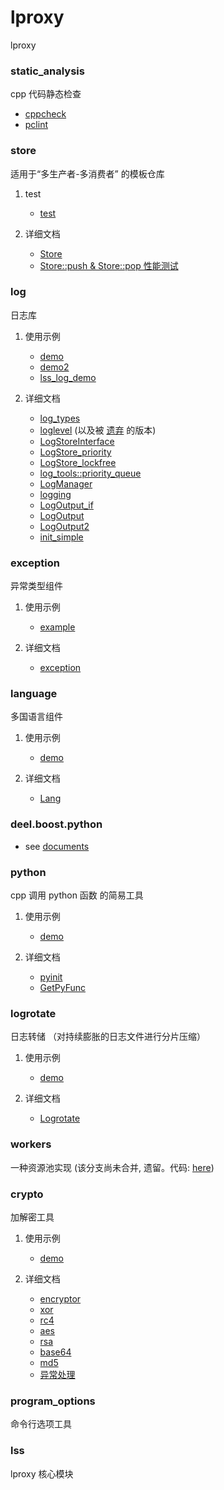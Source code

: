 # lproxy

lproxy

### static_analysis

cpp 代码静态检查

* [cppcheck](./static_analysis/cppcheck/readme.md)
* [pclint](./static_analysis/pclint/readme.md)

### store

适用于“多生产者-多消费者” 的模板仓库

1. test
	* [test](../src/core/store/test)

2. 详细文档
	* [Store](./store/store.md)
	* [Store::push & Store::pop 性能测试](../src/core/store/test/testscript/readme.md)

### log

日志库

1. 使用示例

	* [demo](./log/demo.md)
	* [demo2](./log/demo2.md)
	* [lss_log_demo](./log/lss_log_demo.md)

2. 详细文档

	* [log_types](./log/log_types.md)
	* [loglevel](./log/loglevel.md) (以及被 [遗弃](./log/loglevel.old.md) 的版本)
	* [LogStoreInterface](./log/logstoreinterface.md)
	* [LogStore_priority](./log/logstore_priority.md)
	* [LogStore_lockfree](./log/logstore_lockfree.md)
	* [log_tools::priority_queue](./log/priority_queue.md)
	* [LogManager](./log/logmanager.md)
	* [logging](./log/logging.md)
	* [LogOutput_if](./log/logoutput_if.md)
	* [LogOutput](./log/logoutput.md)
	* [LogOutput2](./log/logoutput2.md)
	* [init_simple](./log/init_simple.md)
	
### exception

异常类型组件

1. 使用示例

	* [example](./except/example.md)

2. 详细文档
	
	* [exception](./except/except.md)

### language

多国语言组件

1. 使用示例
	
	* [demo](./language/demo.md)

2. 详细文档

	* [Lang](./language/lang.md)

### deel.boost.python

* see [documents](../src/core/deel.boost.python/README.md)

### python

cpp 调用 python 函数 的简易工具

1. 使用示例

	* [demo](./python/demo.md)

2. 详细文档

	* [pyinit](./python/pyinit.md)
	* [GetPyFunc](./python/getpyfunc.md)

### logrotate

日志转储 （对持续膨胀的日志文件进行分片压缩）

1. 使用示例

	* [demo](./logrotate/demo.md)

2. 详细文档
	
	* [Logrotate](./logrotate/logrotate.md)

### workers

一种资源池实现 (该分支尚未合并, 遗留。代码: [here](https://github.com/DD-L/lproxy/tree/feature-workers/src/core/workers))

### crypto

加解密工具

1. 使用示例

	* [demo](./crypto/demo.md)

2. 详细文档
	
	* [encryptor](./crypto/encryptor.md)
	* [xor](./crypto/xor.md)
	* [rc4](./crypto/rc4.md)
	* [aes](./crypto/aes.md)
	* [rsa](./crypto/rsa.md)
	* [base64](./crypto/base64.md)
	* [md5](./crypto/md5.md)
	* [异常处理](./crypto/exception.md)

### program_options

命令行选项工具

### lss

lproxy 核心模块
